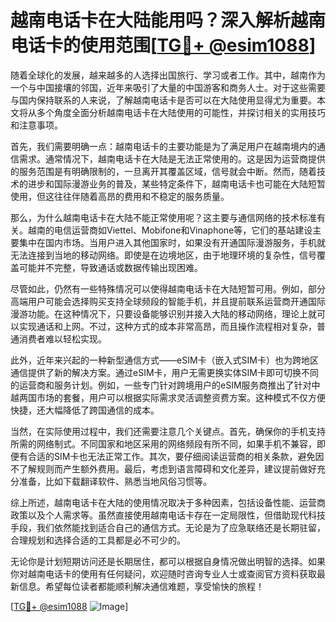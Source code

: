 # 越南电话卡在大陆能用吗？深入解析越南电话卡的使用范围[[TG💪+ @esim1088](https://t.me/s/esim1088)]

随着全球化的发展，越来越多的人选择出国旅行、学习或者工作。其中，越南作为一个与中国接壤的邻国，近年来吸引了大量的中国游客和商务人士。对于这些需要与国内保持联系的人来说，了解越南电话卡是否可以在大陆使用显得尤为重要。本文将从多个角度全面分析越南电话卡在大陆使用的可能性，并探讨相关的实用技巧和注意事项。

首先，我们需要明确一点：越南电话卡的主要功能是为了满足用户在越南境内的通信需求。通常情况下，越南电话卡在大陆是无法正常使用的。这是因为运营商提供的服务范围是有明确限制的，一旦离开其覆盖区域，信号就会中断。然而，随着技术的进步和国际漫游业务的普及，某些特定条件下，越南电话卡也可能在大陆短暂使用，但这往往伴随着高昂的费用和不稳定的服务质量。

那么，为什么越南电话卡在大陆不能正常使用呢？这主要与通信网络的技术标准有关。越南的电信运营商如Viettel、Mobifone和Vinaphone等，它们的基站建设主要集中在国内市场。当用户进入其他国家时，如果没有开通国际漫游服务，手机就无法连接到当地的移动网络。即使是在边境地区，由于地理环境的复杂性，信号覆盖可能并不完整，导致通话或数据传输出现困难。

尽管如此，仍然有一些特殊情况可以使得越南电话卡在大陆短暂可用。例如，部分高端用户可能会选择购买支持全球频段的智能手机，并且提前联系运营商开通国际漫游功能。在这种情况下，只要设备能够识别并接入大陆的移动网络，理论上就可以实现通话和上网。不过，这种方式的成本非常高昂，而且操作流程相对复杂，普通消费者难以轻松实现。

此外，近年来兴起的一种新型通信方式——eSIM卡（嵌入式SIM卡）也为跨地区通信提供了新的解决方案。通过eSIM卡，用户无需更换实体SIM卡即可切换不同的运营商和服务计划。例如，一些专门针对跨境用户的eSIM服务商推出了针对中越两国市场的套餐，用户可以根据实际需求灵活调整资费方案。这种模式不仅方便快捷，还大幅降低了跨国通信的成本。

当然，在实际使用过程中，我们还需要注意几个关键点。首先，确保你的手机支持所需的网络制式。不同国家和地区采用的网络频段有所不同，如果手机不兼容，即便有合适的SIM卡也无法正常工作。其次，要仔细阅读运营商的相关条款，避免因不了解规则而产生额外费用。最后，考虑到语言障碍和文化差异，建议提前做好充分准备，比如下载翻译软件、熟悉当地风俗习惯等。

综上所述，越南电话卡在大陆的使用情况取决于多种因素，包括设备性能、运营商政策以及个人需求等。虽然直接使用越南电话卡存在一定局限性，但借助现代科技手段，我们依然能找到适合自己的通信方式。无论是为了应急联络还是长期驻留，合理规划和选择合适的工具都是必不可少的。

无论你是计划短期访问还是长期居住，都可以根据自身情况做出明智的选择。如果你对越南电话卡的使用有任何疑问，欢迎随时咨询专业人士或查阅官方资料获取最新信息。希望每位读者都能顺利解决通信难题，享受愉快的旅程！

[[TG💪+ @esim1088](https://t.me/s/esim1088) ![Image](https://i.postimg.cc/4NQfJmqS/Snipaste-2025-05-13-00-14-12.png)]